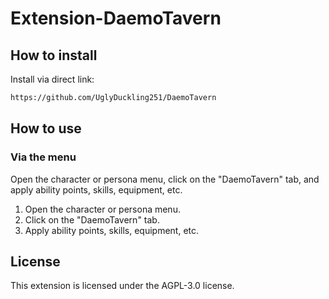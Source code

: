 # Extension-DaemoTavern

## How to install

Install via direct link:

```txt
https://github.com/UglyDuckling251/DaemoTavern
```

## How to use

### Via the menu

Open the character or persona menu, click on the "DaemoTavern" tab, and apply ability points, skills, equipment, etc.

1. Open the character or persona menu.
2. Click on the "DaemoTavern" tab.
3. Apply ability points, skills, equipment, etc.

## License

This extension is licensed under the AGPL-3.0 license.
